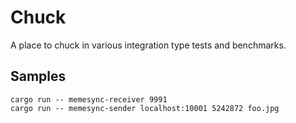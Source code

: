 # Chuck

A place to chuck in various integration type tests and benchmarks.

## Samples

```
cargo run -- memesync-receiver 9991
cargo run -- memesync-sender localhost:10001 5242872 foo.jpg
```